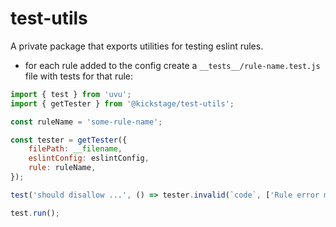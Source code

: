 # test-utils

A private package that exports utilities for testing eslint rules.

- for each rule added to the config create a `__tests__/rule-name.test.js` file with tests for that rule:

```js
import { test } from 'uvu';
import { getTester } from '@kickstage/test-utils';

const ruleName = 'some-rule-name';

const tester = getTester({
	filePath: __filename,
	eslintConfig: eslintConfig,
	rule: ruleName,
});

test('should disallow ...', () => tester.invalid(`code`, ['Rule error message']));

test.run();
```
